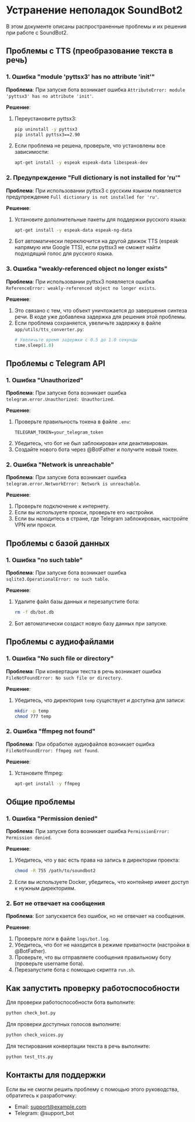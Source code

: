 # Устранение неполадок SoundBot2

В этом документе описаны распространенные проблемы и их решения при работе с SoundBot2.

## Проблемы с TTS (преобразование текста в речь)

### 1. Ошибка "module 'pyttsx3' has no attribute 'init'"

**Проблема**: При запуске бота возникает ошибка `AttributeError: module 'pyttsx3' has no attribute 'init'`.

**Решение**:
1. Переустановите pyttsx3:
   ```bash
   pip uninstall -y pyttsx3
   pip install pyttsx3==2.90
   ```
2. Если проблема не решена, проверьте, что установлены все зависимости:
   ```bash
   apt-get install -y espeak espeak-data libespeak-dev
   ```

### 2. Предупреждение "Full dictionary is not installed for 'ru'"

**Проблема**: При использовании pyttsx3 с русским языком появляется предупреждение `Full dictionary is not installed for 'ru'`.

**Решение**:
1. Установите дополнительные пакеты для поддержки русского языка:
   ```bash
   apt-get install -y espeak-data espeak-ng-data
   ```
2. Бот автоматически переключится на другой движок TTS (espeak напрямую или Google TTS), если pyttsx3 не сможет найти подходящий голос для русского языка.

### 3. Ошибка "weakly-referenced object no longer exists"

**Проблема**: При использовании pyttsx3 появляется ошибка `ReferenceError: weakly-referenced object no longer exists`.

**Решение**:
1. Это связано с тем, что объект уничтожается до завершения синтеза речи. В коде уже добавлена задержка для решения этой проблемы.
2. Если проблема сохраняется, увеличьте задержку в файле `app/utils/tts_converter.py`:
   ```python
   # Увеличьте время задержки с 0.5 до 1.0 секунды
   time.sleep(1.0)
   ```

## Проблемы с Telegram API

### 1. Ошибка "Unauthorized"

**Проблема**: При запуске бота возникает ошибка `telegram.error.Unauthorized: Unauthorized`.

**Решение**:
1. Проверьте правильность токена в файле `.env`:
   ```
   TELEGRAM_TOKEN=your_telegram_token
   ```
2. Убедитесь, что бот не был заблокирован или деактивирован.
3. Создайте нового бота через @BotFather и получите новый токен.

### 2. Ошибка "Network is unreachable"

**Проблема**: При запуске бота возникает ошибка `telegram.error.NetworkError: Network is unreachable`.

**Решение**:
1. Проверьте подключение к интернету.
2. Если вы используете прокси, проверьте его настройки.
3. Если вы находитесь в стране, где Telegram заблокирован, настройте VPN или прокси.

## Проблемы с базой данных

### 1. Ошибка "no such table"

**Проблема**: При запуске бота возникает ошибка `sqlite3.OperationalError: no such table`.

**Решение**:
1. Удалите файл базы данных и перезапустите бота:
   ```bash
   rm -f db/bot.db
   ```
2. Бот автоматически создаст новую базу данных при запуске.

## Проблемы с аудиофайлами

### 1. Ошибка "No such file or directory"

**Проблема**: При конвертации текста в речь возникает ошибка `FileNotFoundError: No such file or directory`.

**Решение**:
1. Убедитесь, что директория `temp` существует и доступна для записи:
   ```bash
   mkdir -p temp
   chmod 777 temp
   ```

### 2. Ошибка "ffmpeg not found"

**Проблема**: При обработке аудиофайлов возникает ошибка `FileNotFoundError: ffmpeg not found`.

**Решение**:
1. Установите ffmpeg:
   ```bash
   apt-get install -y ffmpeg
   ```

## Общие проблемы

### 1. Ошибка "Permission denied"

**Проблема**: При запуске бота возникает ошибка `PermissionError: Permission denied`.

**Решение**:
1. Убедитесь, что у вас есть права на запись в директории проекта:
   ```bash
   chmod -R 755 /path/to/soundbot2
   ```
2. Если вы используете Docker, убедитесь, что контейнер имеет доступ к нужным директориям.

### 2. Бот не отвечает на сообщения

**Проблема**: Бот запускается без ошибок, но не отвечает на сообщения.

**Решение**:
1. Проверьте логи в файле `logs/bot.log`.
2. Убедитесь, что бот не находится в режиме приватности (настройки в @BotFather).
3. Проверьте, что вы отправляете сообщения правильному боту (проверьте username бота).
4. Перезапустите бота с помощью скрипта `run.sh`.

## Как запустить проверку работоспособности

Для проверки работоспособности бота выполните:

```bash
python check_bot.py
```

Для проверки доступных голосов выполните:

```bash
python check_voices.py
```

Для тестирования конвертации текста в речь выполните:

```bash
python test_tts.py
```

## Контакты для поддержки

Если вы не смогли решить проблему с помощью этого руководства, обратитесь к разработчику:

- Email: support@example.com
- Telegram: @support_bot